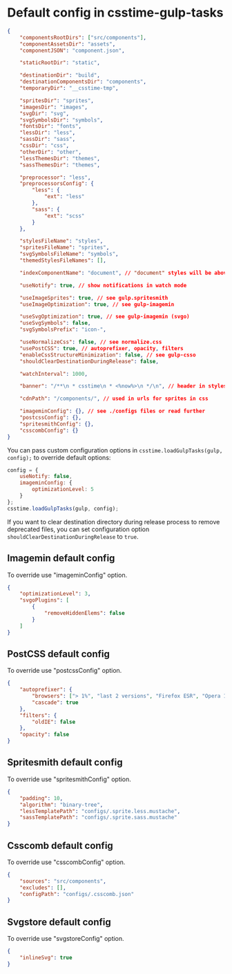 # Default config in csstime-gulp-tasks

```json
{
	"componentsRootDirs": ["src/components"],
	"componentAssetsDir": "assets",
	"componentJSON": "component.json",

	"staticRootDir": "static",

	"destinationDir": "build",
	"destinationComponentsDir": "components",
	"temporaryDir": "__csstime-tmp",

	"spritesDir": "sprites",
	"imagesDir": "images",
	"svgDir": "svg",
	"svgSymbolsDir": "symbols",
	"fontsDir": "fonts",
	"lessDir": "less",
	"sassDir": "sass",
	"cssDir": "css",
	"otherDir": "other",
	"lessThemesDir": "themes",
	"sassThemesDir": "themes",

	"preprocessor": "less",
	"preprocessorsConfig": {
		"less": {
			"ext": "less"
		},
		"sass": {
			"ext": "scss"
		}
	},

	"stylesFileName": "styles",
	"spritesFileName": "sprites",
	"svgSymbolsFileName": "symbols",
	"themedStylesFileNames": [],

	"indexComponentName": "document", // "document" styles will be above other components styles in styles.css

	"useNotify": true, // show notifications in watch mode

	"useImageSprites": true, // see gulp.spritesmith
	"useImageOptimization": true, // see gulp-imagemin

	"useSvgOptimization": true, // see gulp-imagemin (svgo)
	"useSvgSymbols": false,
   	"svgSymbolsPrefix": "icon-",

	"useNormalizeCss": false, // see normalize.css
	"usePostCSS": true, // autoprefixer, opacity, filters
	"enableCssStructureMinimization": false, // see gulp-csso
	"shouldClearDestinationDuringRelease": false,

	"watchInterval": 1000,

	"banner": "/**\n * csstime\n * <%now%>\n */\n", // header in styles.css, see gulp-header

	"cdnPath": "/components/", // used in urls for sprites in css

	"imageminConfig": {}, // see ./configs files or read further
	"postcssConfig": {},
	"spritesmithConfig": {},
	"csscombConfig": {}
}
```

You can pass custom configuration options in `csstime.loadGulpTasks(gulp, config);` to override default options:
```javascript
config = {
	useNotify: false,
	imageminConfig: {
		optimizationLevel: 5
	}
};
csstime.loadGulpTasks(gulp, config);
```

If you want to clear destination directory during release process to remove deprecated files,
you can set configuration option `shouldClearDestinationDuringRelease` to `true`.

## Imagemin default config
To override use "imageminConfig" option.
```json
{
	"optimizationLevel": 3,
	"svgoPlugins": [
		{
			"removeHiddenElems": false
		}
	]
}
```

## PostCSS default config
To override use "postcssConfig" option.
```json
{
	"autoprefixer": {
		"browsers": ["> 1%", "last 2 versions", "Firefox ESR", "Opera 12.1", "IE 9"],
		"cascade": true
	},
	"filters": {
		"oldIE": false
	},
	"opacity": false
}
```

## Spritesmith default config
To override use "spritesmithConfig" option.
```json
{
	"padding": 10,
	"algorithm": "binary-tree",
	"lessTemplatePath": "configs/.sprite.less.mustache",
	"sassTemplatePath": "configs/.sprite.sass.mustache"
}
```

## Csscomb default config
To override use "csscombConfig" option.
```json
{
	"sources": "src/components",
	"excludes": [],
	"configPath": "configs/.csscomb.json"
}
```

## Svgstore default config
To override use "svgstoreConfig" option.
```json
{
	"inlineSvg": true
}
```
